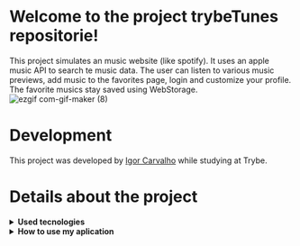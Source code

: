 # Welcome to the project trybeTunes repositorie!

This project simulates an music website (like spotify). It uses an apple music API to search te music data. The user can listen to various music previews, add music to the favorites page, login and customize your profile. The favorite musics stay saved using WebStorage. <br />
![ezgif com-gif-maker (8)](https://user-images.githubusercontent.com/64559670/201538958-e0d3307a-5fb3-4ee9-a4b5-69fa1588f127.gif)

# Development

This project was developed by [Igor Carvalho](https://www.linkedin.com/in/dev-igor-carvalho/) while studying at Trybe.

# Details about the project

<details>
  <summary><strong>Used tecnologies</strong></summary><br />

  - HTML
  - CSS
  - CSS Flexbox
  - JavaScript ES6
  - React Native
  - WebStorage (localStorage)
  - API keys

</details>

<details>
  <summary><strong>How to use my aplication</strong></summary><br />

  First of all, clone the repositorie<br />
  - `git clone * SSH key *`<br />
  Then, enter the cloned repositorie<br />
  - `cd * directorie name *` <br />
  Then, install the project dependencies in the terminal <br />
  - `npm install`<br />
  Finally, open the app in the terminal <br />
  - `npm start`

</details>

